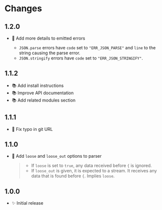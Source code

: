 # Changes

## 1.2.0

- 🍏 Add more details to emitted errors

    - `JSON.parse` errors have `code` set to `"ERR_JSON_PARSE"` and `line` to
      the string causing the parse error.
    - `JSON.stringify` errors have `code` set to `"ERR_JSON_STRINGIFY"`.

## 1.1.2

- 📚 Add install instructions
- 📚 Improve API documentation
- 📚 Add related modules section

## 1.1.1

- 🐛 Fix typo in git URL

## 1.1.0

- 🍏 Add `loose` and `loose_out` options to parser

    > - If `loose` is set to `true`, any data received before `{` is ignored.
    > - If `loose_out` is given, it is expected to a stream. It receives any
    >   data that is found before `{`. Implies `loose`.

## 1.0.0

- ✨ Initial release
